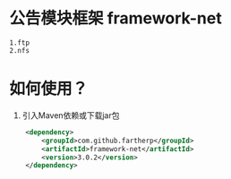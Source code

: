 # 公告模块框架 framework-net
```
1.ftp
2.nfs
```

# 如何使用？
1. 引入Maven依赖或下载jar包

``` xml
    <dependency>
        <groupId>com.github.fartherp</groupId>
        <artifactId>framework-net</artifactId>
        <version>3.0.2</version>
    </dependency>
```